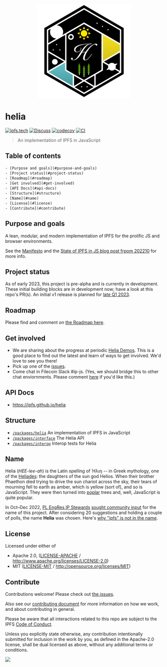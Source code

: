 <p align="center">
  <a href="https://github.com/ipfs/helia" title="Helia">
    <img src="https://raw.githubusercontent.com/ipfs/helia/main/assets/helia.png" alt="Helia logo" width="300" />
  </a>
</p>

<!-- TOC ignore:true -->
# helia

[![ipfs.tech](https://img.shields.io/badge/project-IPFS-blue.svg?style=flat-square)](https://ipfs.tech)
[![Discuss](https://img.shields.io/discourse/https/discuss.ipfs.tech/posts.svg?style=flat-square)](https://discuss.ipfs.tech)
[![codecov](https://img.shields.io/codecov/c/github/ipfs/helia.svg?style=flat-square)](https://codecov.io/gh/ipfs/helia)
[![CI](https://img.shields.io/github/actions/workflow/status/ipfs/helia/main.yml?branch=main\&style=flat-square)](https://github.com/ipfs/helia/actions/workflows/main.yml?query=branch%3Amain)

> An implementation of IPFS in JavaScript

<!-- TOC ignore:true -->
## Table of contents

<!-- TOC -->

    - [Purpose and goals](#purpose-and-goals)
    - [Project status](#project-status)
    - [Roadmap](#roadmap)
    - [Get involved](#get-involved)
    - [API Docs](#api-docs)
    - [Structure](#structure)
    - [Name](#name)
    - [License](#license)
    - [Contribute](#contribute)

<!-- /TOC -->

## Purpose and goals
A lean, modular, and modern implementation of IPFS for the prolific JS and browser environments.

See the [Manifesto](./MANIFESTO.md) and the [State of IPFS in JS blog post frpom 202210](https://blog.ipfs.tech/state-of-ipfs-in-js/) for more info.

## Project status

As of early 2023, this project is pre-alpha and is currently in development.  These initial building blocks are in development now; have a look at this repo's PR(s).  An initial v1 release is planned for [late Q1 2023](/ROADMAP.md#late-q1-march). 

## Roadmap
Please find and comment on [the Roadmap here](https://github.com/ipfs/helia/issues/5).

## Get involved
* We are sharing about the progress at periodic [Helia Demos](https://lu.ma/helia).  This is a good place to find out the latest and learn of ways to get involved.  We'd love to see you there!
* Pick up one of the [issues](https://github.com/ipfs/helia/issues).
* Come chat in Filecoin Slack #ip-js.  (Yes, we should bridge this to other chat enviornments.  Please comment [here](https://github.com/ipfs/helia/issues/33) if you'd like this.)

## API Docs

- <https://ipfs.github.io/helia>

## Structure

- [`/packages/helia`](./packages/helia) An implementation of IPFS in JavaScript
- [`/packages/interface`](./packages/interface) The Helia API
- [`/packages/interop`](./packages/interop) Interop tests for Helia

## Name

Helia (*HEE-lee-ah*) is the Latin spelling of Ἡλιη -- in Greek mythology, one of the [Heliades](https://www.wikidata.org/wiki/Q12656412): the daughters of the sun god Helios. When their brother Phaethon died trying to drive the sun chariot across the sky, their tears of mourning fell to earth as amber, which is yellow (sort of), and so is JavaScript. They were then turned into [poplar](https://en.wiktionary.org/wiki/poplar) trees and, well, JavaScript is quite popular.

In Oct–Dec 2022, [PL EngRes IP Stewards](https://pl-strflt.notion.site/IP-Stewards-9b65f88602474557b5d6f644194e941f) [sought community input](https://github.com/ipfs/pomegranate/issues/3) for the name of this project. After considering 20 suggestions and holding a couple of polls, the name **Helia** was chosen. Here's [why "ipfs" is not in the name](https://github.com/ipfs/ipfs/issues/470).

## License

Licensed under either of

- Apache 2.0, ([LICENSE-APACHE](LICENSE-APACHE) / <http://www.apache.org/licenses/LICENSE-2.0>)
- MIT ([LICENSE-MIT](LICENSE-MIT) / <http://opensource.org/licenses/MIT>)

## Contribute

Contributions welcome! Please check out [the issues](https://github.com/ipfs/helia/issues).

Also see our [contributing document](https://github.com/ipfs/community/blob/master/CONTRIBUTING_JS.md) for more information on how we work, and about contributing in general.

Please be aware that all interactions related to this repo are subject to the IPFS [Code of Conduct](https://github.com/ipfs/community/blob/master/code-of-conduct.md).

Unless you explicitly state otherwise, any contribution intentionally submitted for inclusion in the work by you, as defined in the Apache-2.0 license, shall be dual licensed as above, without any additional terms or conditions.

[![](https://cdn.rawgit.com/jbenet/contribute-ipfs-gif/master/img/contribute.gif)](https://github.com/ipfs/community/blob/master/CONTRIBUTING.md)
